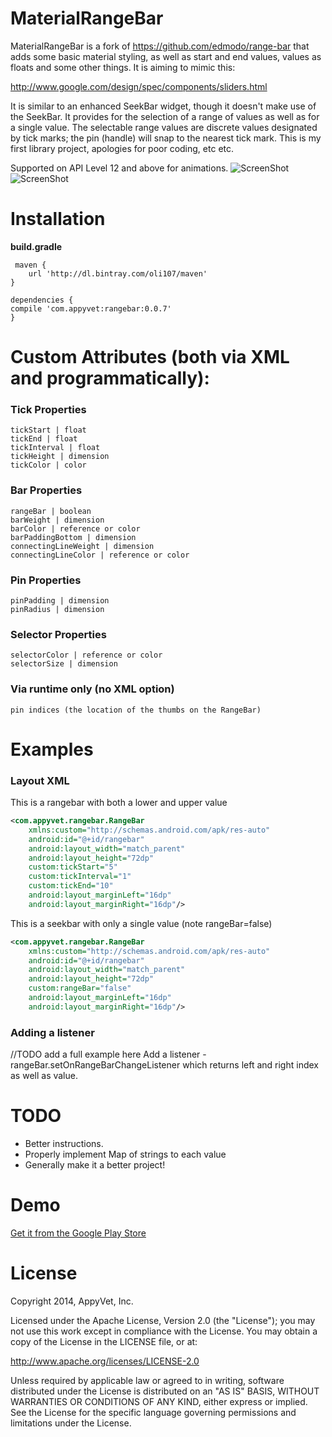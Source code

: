 # MaterialRangeBar

MaterialRangeBar is a fork of https://github.com/edmodo/range-bar that adds some basic material styling, as well as start and end values, values as floats and some other things. It is aiming to mimic this:

http://www.google.com/design/spec/components/sliders.html

It is similar to an enhanced SeekBar widget, though it doesn't make use of the SeekBar. It provides for the selection of a range of values as well as for a single value. The selectable range values are discrete values designated by tick marks; the pin (handle) will snap to the nearest tick mark. This is my first library project, apologies for poor coding, etc etc.

Supported on API Level 12 and above for animations.
![ScreenShot](https://github.com/oli107/material-range-bar/blob/master/Screenshots/screenshot%20pin%20active.png)
![ScreenShot](https://github.com/oli107/material-range-bar/blob/master/Screenshots/screenshot.png)

# Installation

**build.gradle**

	 maven {
        url 'http://dl.bintray.com/oli107/maven'
    }

	dependencies {
    compile 'com.appyvet:rangebar:0.0.7'
	}


# Custom Attributes (both via XML and programmatically):

### Tick Properties
```
tickStart | float
tickEnd | float
tickInterval | float
tickHeight | dimension
tickColor | color
```

###  Bar Properties
```
rangeBar | boolean
barWeight | dimension
barColor | reference or color
barPaddingBottom | dimension
connectingLineWeight | dimension
connectingLineColor | reference or color
```

### Pin Properties
```
pinPadding | dimension
pinRadius | dimension
```

### Selector Properties
```
selectorColor | reference or color
selectorSize | dimension
```

### Via runtime only (no XML option)
```
pin indices (the location of the thumbs on the RangeBar)
```

# Examples

### Layout XML

This is a rangebar with both a lower and upper value
```xml
<com.appyvet.rangebar.RangeBar
	xmlns:custom="http://schemas.android.com/apk/res-auto"
	android:id="@+id/rangebar"
	android:layout_width="match_parent"
	android:layout_height="72dp"
	custom:tickStart="5"
	custom:tickInterval="1"
	custom:tickEnd="10"
	android:layout_marginLeft="16dp"
	android:layout_marginRight="16dp"/>
```

This is a seekbar with only a single value (note rangeBar=false)
```xml
<com.appyvet.rangebar.RangeBar
	xmlns:custom="http://schemas.android.com/apk/res-auto"
	android:id="@+id/rangebar"
	android:layout_width="match_parent"
	android:layout_height="72dp"
	custom:rangeBar="false"
	android:layout_marginLeft="16dp"
	android:layout_marginRight="16dp"/>
```

### Adding a listener
//TODO add a full example here
Add a listener - rangeBar.setOnRangeBarChangeListener which returns left and right index as well as value.


# TODO

- Better instructions.
- Properly implement Map of strings to each value
- Generally make it a better project!

# Demo

[Get it from the Google Play Store](https://play.google.com/store/apps/details?id=com.appyvet.rangebarsample)

# License

Copyright 2014, AppyVet, Inc. 

Licensed under the Apache License, Version 2.0 (the "License"); you may not use this work except in compliance with the License.
You may obtain a copy of the License in the LICENSE file, or at:

http://www.apache.org/licenses/LICENSE-2.0

Unless required by applicable law or agreed to in writing, software distributed under the License is distributed on an "AS IS" BASIS, WITHOUT WARRANTIES OR CONDITIONS OF ANY KIND, either express or implied. See the License for the specific language governing permissions and limitations under the License.

